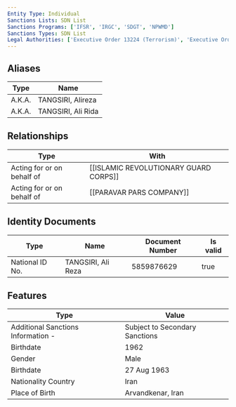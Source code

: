```yaml
---
Entity Type: Individual
Sanctions Lists: SDN List
Sanctions Programs: ['IFSR', 'IRGC', 'SDGT', 'NPWMD']
Sanctions Types: SDN List
Legal Authorities: ['Executive Order 13224 (Terrorism)', 'Executive Order 13382 (Non-proliferation)']
---
```


## Aliases
| Type  | Name      | 
|-------|-----------|
| A.K.A. | TANGSIRI, Alireza |
| A.K.A. | TANGSIRI, Ali Rida |

## Relationships
| Type  | With      | 
|-------|-----------|
| Acting for or on behalf of | [[ISLAMIC REVOLUTIONARY GUARD CORPS]] |
| Acting for or on behalf of | [[PARAVAR PARS COMPANY]] |

## Identity Documents
| Type  | Name      | Document Number | Is valid |
|-------|-----------|-----------------|----------|
| National ID No. | TANGSIRI, Ali Reza | 5859876629 | true |

## Features
| Type  | Value      |
|-------|------------|
| Additional Sanctions Information - | Subject to Secondary Sanctions |
| Birthdate | 1962 |
| Gender | Male |
| Birthdate | 27 Aug 1963 |
| Nationality Country | Iran |
| Place of Birth | Arvandkenar, Iran |
